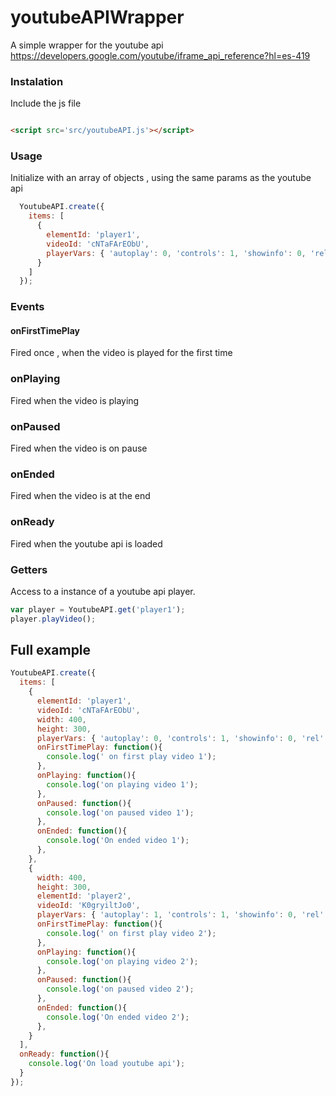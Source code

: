 # youtubeAPIWrapper

A simple wrapper for the youtube api   https://developers.google.com/youtube/iframe_api_reference?hl=es-419

### Instalation
Include the js file

```html

<script src='src/youtubeAPI.js'></script>

```

### Usage
Initialize with an array of objects , using the same params as the youtube api 

```javascript
  YoutubeAPI.create({
    items: [
      {
        elementId: 'player1',
        videoId: 'cNTaFArEObU',
        playerVars: { 'autoplay': 0, 'controls': 1, 'showinfo': 0, 'rel': 0 }
      }
    ]
  });
```

### Events

#### onFirstTimePlay
Fired once , when the video is played for the first time 

### onPlaying
Fired when the video is playing

### onPaused
Fired when the video is on pause

### onEnded
Fired when the video is at the end

### onReady
Fired when the youtube api is loaded

### Getters
Access to a instance of a youtube api player.
```javascript
var player = YoutubeAPI.get('player1');
player.playVideo();
```



## Full example

```javascript
YoutubeAPI.create({
  items: [
    {
      elementId: 'player1',
      videoId: 'cNTaFArEObU',
      width: 400,
      height: 300,
      playerVars: { 'autoplay': 0, 'controls': 1, 'showinfo': 0, 'rel': 0 },
      onFirstTimePlay: function(){
        console.log(' on first play video 1');
      },
      onPlaying: function(){
        console.log('on playing video 1');
      },
      onPaused: function(){
        console.log('on paused video 1');
      },
      onEnded: function(){
        console.log('On ended video 1');
      },
    },
    {
      width: 400,
      height: 300,
      elementId: 'player2',
      videoId: 'K0gryiltJo0',
      playerVars: { 'autoplay': 1, 'controls': 1, 'showinfo': 0, 'rel': 0 },
      onFirstTimePlay: function(){
        console.log(' on first play video 2');
      },
      onPlaying: function(){
        console.log('on playing video 2');
      },
      onPaused: function(){
        console.log('on paused video 2');
      },
      onEnded: function(){
        console.log('On ended video 2');
      },
    }
  ],
  onReady: function(){
    console.log('On load youtube api');
  }
});
```













